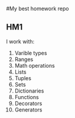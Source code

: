 #My best homework repo 

## HM1 

I work with: 

1. Varible types 
1. Ranges
1. Math operations
1. Lists
1. Tuples
1. Sets
1. Dictionaries
1. Functions 
1. Decorators 
1. Generators

